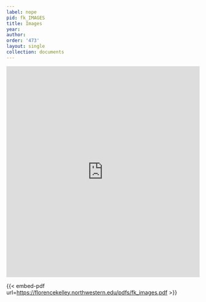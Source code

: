 ```yaml
---
label: nope
pid: fk_IMAGES
title: Images
year:
author:
order: '473'
layout: single
collection: documents
---
```

<iframe src="https://northwestern.app.box.com/embed/s/gag62f2ygkvs1svo8ejbitxy0pmzq4lf?sortColumn=date&view=list" width="100%" height="550" frameborder="0" allowfullscreen webkitallowfullscreen msallowfullscreen></iframe>


{{< embed-pdf url=https://florencekelley.northwestern.edu/pdfs/fk_images.pdf >}}